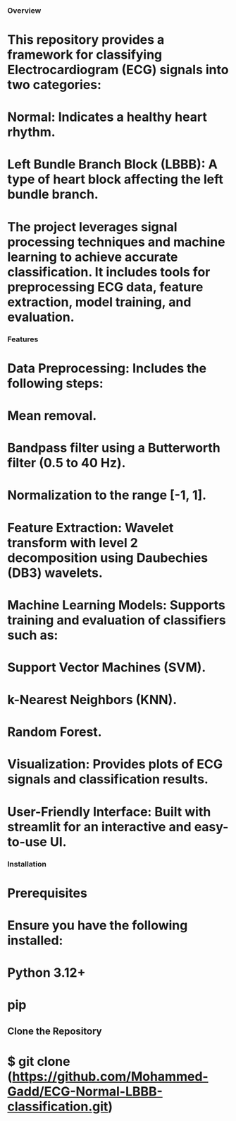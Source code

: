 

### Overview

# This repository provides a framework for classifying Electrocardiogram (ECG) signals into two categories:

# Normal: Indicates a healthy heart rhythm.

# Left Bundle Branch Block (LBBB): A type of heart block affecting the left bundle branch.

# The project leverages signal processing techniques and machine learning to achieve accurate classification. It includes tools for preprocessing ECG data, feature extraction, model training, and evaluation.

### Features

# Data Preprocessing: Includes the following steps:

# Mean removal.

# Bandpass filter using a Butterworth filter (0.5 to 40 Hz).

# Normalization to the range [-1, 1].

# Feature Extraction: Wavelet transform with level 2 decomposition using Daubechies (DB3) wavelets.

# Machine Learning Models: Supports training and evaluation of classifiers such as:

# Support Vector Machines (SVM).

# k-Nearest Neighbors (KNN).

# Random Forest.

# Visualization: Provides plots of ECG signals and classification results.

# User-Friendly Interface: Built with streamlit for an interactive and easy-to-use UI.

### Installation

# Prerequisites

# Ensure you have the following installed:

# Python 3.12+

# pip

## Clone the Repository
# $ git clone (https://github.com/Mohammed-Gadd/ECG-Normal-LBBB-classification.git)



